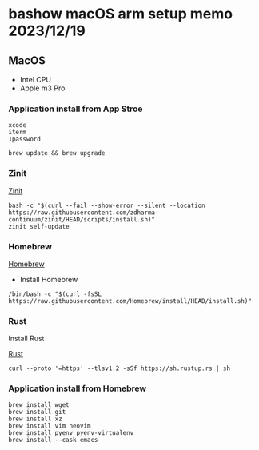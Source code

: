 # bashow macOS arm setup memo 2023/12/19

## MacOS

- Intel CPU
- Apple m3 Pro

### Application install from App Stroe

``` code
xcode
iterm
1password
```

``` code
brew update && brew upgrade
```

### Zinit

[Zinit](https://github.com/zdharma-continuum/zinit)

``` code
bash -c "$(curl --fail --show-error --silent --location https://raw.githubusercontent.com/zdharma-continuum/zinit/HEAD/scripts/install.sh)"
zinit self-update
```

### Homebrew

[Homebrew](https://brew.sh/)

- Install Homebrew

``` code
/bin/bash -c "$(curl -fsSL https://raw.githubusercontent.com/Homebrew/install/HEAD/install.sh)"
```

### Rust

Install Rust

[Rust](https://www.rust-lang.org/)

``` code
curl --proto '=https' --tlsv1.2 -sSf https://sh.rustup.rs | sh
```

### Application install from Homebrew

``` code
brew install wget
brew install git
brew install xz
brew install vim neovim
brew install pyenv pyenv-virtualenv
brew install --cask emacs
```

